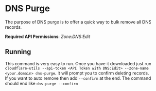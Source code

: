 # DNS Purge

The purpose of DNS purge is to offer a quick way to bulk remove all DNS records.

**Required API Permissions**: _Zone:DNS:Edit_

## Running

This command is very easy to run.
Once you have it downloaded just run `cloudflare-utils --api-token <API Token with DNS:Edit> --zone-name <your.domain> dns-purge`. It will prompt you to confirm deleting records.  
If you want to auto remove then add `--confirm` at the end. The command should end like `dns-purge --confirm`